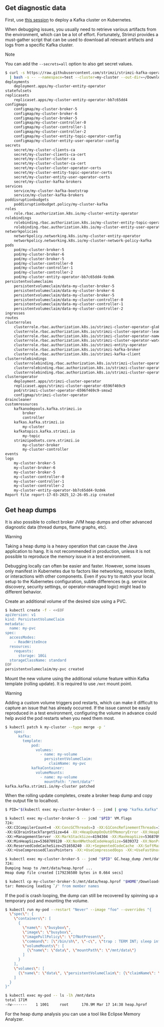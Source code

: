 ## Get diagnostic data

First, use [this session](/sessions/001) to deploy a Kafka cluster on Kubernetes.

When debugging issues, you usually need to retrieve various artifacts from the environment, which can be a lot of effort.
Fortunately, Strimzi provides a must-gather script that can be used to download all relevant artifacts and logs from a specific Kafka cluster.

> [!NOTE]  
> You can add the `--secrets=all` option to also get secret values.

```sh
$ curl -s https://raw.githubusercontent.com/strimzi/strimzi-kafka-operator/main/tools/report.sh \
  | bash -s -- --namespace=test --cluster=my-cluster --out-dir=~/Downloads
deployments
    deployment.apps/my-cluster-entity-operator
statefulsets
replicasets
    replicaset.apps/my-cluster-entity-operator-bb7c65dd4
configmaps
    configmap/my-cluster-broker-5
    configmap/my-cluster-broker-6
    configmap/my-cluster-broker-5
    configmap/my-cluster-controller-0
    configmap/my-cluster-controller-1
    configmap/my-cluster-controller-2
    configmap/my-cluster-entity-topic-operator-config
    configmap/my-cluster-entity-user-operator-config
secrets
    secret/my-cluster-clients-ca
    secret/my-cluster-clients-ca-cert
    secret/my-cluster-cluster-ca
    secret/my-cluster-cluster-ca-cert
    secret/my-cluster-cluster-operator-certs
    secret/my-cluster-entity-topic-operator-certs
    secret/my-cluster-entity-user-operator-certs
    secret/my-cluster-kafka-brokers
services
    service/my-cluster-kafka-bootstrap
    service/my-cluster-kafka-brokers
poddisruptionbudgets
    poddisruptionbudget.policy/my-cluster-kafka
roles
    role.rbac.authorization.k8s.io/my-cluster-entity-operator
rolebindings
    rolebinding.rbac.authorization.k8s.io/my-cluster-entity-topic-operator-role
    rolebinding.rbac.authorization.k8s.io/my-cluster-entity-user-operator-role
networkpolicies
    networkpolicy.networking.k8s.io/my-cluster-entity-operator
    networkpolicy.networking.k8s.io/my-cluster-network-policy-kafka
pods
    pod/my-cluster-broker-5
    pod/my-cluster-broker-6
    pod/my-cluster-broker-5
    pod/my-cluster-controller-0
    pod/my-cluster-controller-1
    pod/my-cluster-controller-2
    pod/my-cluster-entity-operator-bb7c65dd4-9zdmk
persistentvolumeclaims
    persistentvolumeclaim/data-my-cluster-broker-5
    persistentvolumeclaim/data-my-cluster-broker-6
    persistentvolumeclaim/data-my-cluster-broker-5
    persistentvolumeclaim/data-my-cluster-controller-0
    persistentvolumeclaim/data-my-cluster-controller-1
    persistentvolumeclaim/data-my-cluster-controller-2
ingresses
routes
clusterroles
    clusterrole.rbac.authorization.k8s.io/strimzi-cluster-operator-global
    clusterrole.rbac.authorization.k8s.io/strimzi-cluster-operator-leader-election
    clusterrole.rbac.authorization.k8s.io/strimzi-cluster-operator-namespaced
    clusterrole.rbac.authorization.k8s.io/strimzi-cluster-operator-watched
    clusterrole.rbac.authorization.k8s.io/strimzi-entity-operator
    clusterrole.rbac.authorization.k8s.io/strimzi-kafka-broker
    clusterrole.rbac.authorization.k8s.io/strimzi-kafka-client
clusterrolebindings
    clusterrolebinding.rbac.authorization.k8s.io/strimzi-cluster-operator
    clusterrolebinding.rbac.authorization.k8s.io/strimzi-cluster-operator-kafka-broker-delegation
    clusterrolebinding.rbac.authorization.k8s.io/strimzi-cluster-operator-kafka-client-delegation
clusteroperator
    deployment.apps/strimzi-cluster-operator
    replicaset.apps/strimzi-cluster-operator-6596f469c9
    pod/strimzi-cluster-operator-6596f469c9-smsw2
    configmap/strimzi-cluster-operator
draincleaner
customresources
    kafkanodepools.kafka.strimzi.io
        broker
        controller
    kafkas.kafka.strimzi.io
        my-cluster
    kafkatopics.kafka.strimzi.io
        my-topic
    strimzipodsets.core.strimzi.io
        my-cluster-broker
        my-cluster-controller
events
logs
    my-cluster-broker-5
    my-cluster-broker-6
    my-cluster-broker-5
    my-cluster-controller-0
    my-cluster-controller-1
    my-cluster-controller-2
    my-cluster-entity-operator-bb7c65dd4-9zdmk
Report file report-17-03-2025_12-26-05.zip created
```

## Get heap dumps

It is also possible to collect broker JVM heap dumps and other advanced diagnostic data (thread dumps, flame graphs, etc).

> [!WARNING]
> Taking a heap dump is a heavy operation that can cause the Java application to hang.
> It is not recommended in production, unless it is not possible to reproduce the memory issue in a test environment.

Debugging locally can often be easier and faster.
However, some issues only manifest in Kubernetes due to factors like networking, resource limits, or interactions with other components.
Even if you try to match your local setup to the Kubernetes configuration, subtle differences (e.g. service discovery, security settings, or operator-managed logic) might lead to different behavior.

Create an additional volume of the desired size using a PVC.

```sh
$ kubectl create -f - <<EOF
apiVersion: v1
kind: PersistentVolumeClaim
metadata:
  name: my-pvc
spec:
  accessModes:
    - ReadWriteOnce
  resources:
    requests:
      storage: 10Gi
  storageClassName: standard
EOF
persistentvolumeclaim/my-pvc created
```

Mount the new volume using the additional volume feature within Kafka template (rolling update).
It is required to use `/mnt` mount point.

> [!WARNING]
> Adding a custom volume triggers pod restarts, which can make it difficult to capture an issue that has already occurred.
> If the issue cannot be easily reproduced in a test environment, configuring the volume in advance could help avoid the pod restarts when you need them most.

```sh
$ kubectl patch k my-cluster --type merge -p '
    spec:
      kafka:
        template:
            pod:
              volumes:
                - name: my-volume
                  persistentVolumeClaim:
                    claimName: my-pvc
            kafkaContainer:
              volumeMounts:
                - name: my-volume
                  mountPath: "/mnt/data"'
kafka.kafka.strimzi.io/my-cluster patched
```

When the rolling update completes, create a broker heap dump and copy the output file to localhost.

```sh
$ PID="$(kubectl exec my-cluster-broker-5 -- jcmd | grep "kafka.Kafka" | awk '{print $1}')"

$ kubectl exec my-cluster-broker-5 -- jcmd "$PID" VM.flags
724:
-XX:CICompilerCount=4 -XX:ConcGCThreads=3 -XX:G1ConcRefinementThreads=10 -XX:G1EagerReclaimRemSetThreshold=32 -XX:G1HeapRegionSize=4194304
-XX:GCDrainStackTargetSize=64 -XX:+HeapDumpOnOutOfMemoryError -XX:HeapDumpPath=/mnt/data/oome.hprof -XX:InitialHeapSize=5368709120
-XX:+ManagementServer -XX:MarkStackSize=4194304 -XX:MaxHeapSize=5368709120 -XX:MaxNewSize=3221225472 -XX:MinHeapDeltaBytes=4194304
-XX:MinHeapSize=5368709120 -XX:NonNMethodCodeHeapSize=5839372 -XX:NonProfiledCodeHeapSize=122909434 -XX:ProfiledCodeHeapSize=122909434
-XX:ReservedCodeCacheSize=251658240 -XX:+SegmentedCodeCache -XX:SoftMaxHeapSize=5368709120 -XX:-THPStackMitigation
-XX:+UseCompressedClassPointers -XX:+UseCompressedOops -XX:+UseFastUnorderedTimeStamps -XX:+UseG1GC

$ kubectl exec my-cluster-broker-5 -- jcmd "$PID" GC.heap_dump /mnt/data/heap.hprof
724:
Dumping heap to /mnt/data/heap.hprof ...
Heap dump file created [179236580 bytes in 0.664 secs]

$ kubectl cp my-cluster-broker-5:/mnt/data/heap.hprof "$HOME"/Downloads/heap.hprof
tar: Removing leading `/' from member names
```

If the pod is crash looping, the dump can still be recovered by spinning up a temporary pod and mounting the volume.

```sh
$ kubectl run my-pod --restart "Never" --image "foo" --overrides "{
  \"spec\": {
    \"containers\": [
      {
        \"name\": \"busybox\",
        \"image\": \"busybox\",
        \"imagePullPolicy\": \"IfNotPresent\",
        \"command\": [\"/bin/sh\", \"-c\", \"trap : TERM INT; sleep infinity & wait\"],
        \"volumeMounts\": [
          {\"name\": \"data\", \"mountPath\": \"/mnt/data\"}
        ]
      }
    ],
    \"volumes\": [
      {\"name\": \"data\", \"persistentVolumeClaim\": {\"claimName\": \"my-pvc\"}}
    ]
  }
}"

$ kubectl exec my-pod -- ls -lh /mnt/data
total 171M   
-rw-------    1 1001     root      170.9M Mar 17 14:38 heap.hprof
```

For the heap dump analysis you can use a tool like Eclipse Memory Analyzer.

